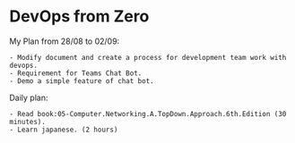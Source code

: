 # DevOps from Zero

My Plan from 28/08 to 02/09:
```
- Modify document and create a process for development team work with devops.
- Requirement for Teams Chat Bot.
- Demo a simple feature of chat bot.
```

Daily plan:
```
- Read book:05-Computer.Networking.A.TopDown.Approach.6th.Edition (30 minutes).
- Learn japanese. (2 hours)
```
